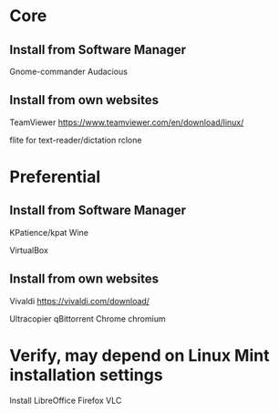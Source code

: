 # Core

## Install from Software Manager

  Gnome-commander
  Audacious

## Install from own websites

  TeamViewer https://www.teamviewer.com/en/download/linux/

  flite for text-reader/dictation
  rclone
  
# Preferential

## Install from Software Manager

  KPatience/kpat
  Wine

  VirtualBox

## Install from own websites

  Vivaldi https://vivaldi.com/download/

  Ultracopier
  qBittorrent
  Chrome
  chromium

# Verify, may depend on Linux Mint installation settings

Install
  LibreOffice
  Firefox
  VLC

